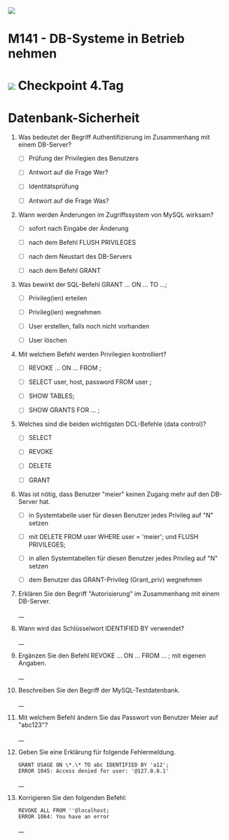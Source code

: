 ![](../x_res/tbz_logo.png)

# M141 - DB-Systeme in Betrieb nehmen


# ![](../x_res/CP.png) Checkpoint 4.Tag


# Datenbank-Sicherheit

1.  Was bedeutet der Begriff Authentifizierung im Zusammenhang mit einem DB-Server?

    - [ ] Prüfung der Privilegien des Benutzers

    - [ ] Antwort auf die Frage Wer?

    - [ ] Identitätsprüfung

    - [ ] Antwort auf die Frage Was?

2.  Wann werden Änderungen im Zugriffssystem von MySQL wirksam?

    - [ ] sofort nach Eingabe der Änderung

    - [ ] nach dem Befehl FLUSH PRIVILEGES

    - [ ] nach dem Neustart des DB-Servers

    - [ ] nach dem Befehl GRANT

3.  Was bewirkt der SQL-Befehl GRANT ... ON ... TO ...;

    - [ ] Privileg(ien) erteilen

    - [ ] Privileg(ien) wegnehmen

    - [ ] User erstellen, falls noch nicht vorhanden

    - [ ] User löschen

4.  Mit welchem Befehl werden Privilegien kontrolliert?

    - [ ] REVOKE ... ON ... FROM ;

    - [ ] SELECT user, host, password FROM user ;

    - [ ] SHOW TABLES;

    - [ ] SHOW GRANTS FOR ... ;

5.  Welches sind die beiden wichtigsten DCL-Befehle (data control)?

    - [ ] SELECT

    - [ ] REVOKE

    - [ ] DELETE

    - [ ] GRANT
    
1.  Was ist nötig, dass Benutzer "meier" keinen Zugang mehr auf den DB-Server hat.

    - [ ] in Systemtabelle user für diesen Benutzer jedes Privileg auf "N" setzen

    - [ ] mit DELETE FROM user WHERE user = 'meier'; und FLUSH PRIVILEGES;

    - [ ] in allen Systemtabellen für diesen Benutzer jedes Privileg auf "N" setzen

    - [ ] dem Benutzer das GRANT-Privileg (Grant_priv) wegnehmen

1.  Erklären Sie den Begriff "Autorisierung" im Zusammenhang mit einem DB-Server.

    __   
      

2.  Wann wird das Schlüsselwort IDENTIFIED BY verwendet?

    __   
      

3.  Ergänzen Sie den Befehl REVOKE ... ON ... FROM ... ; mit eigenen Angaben.

    __   
      
4.  Beschreiben Sie den Begriff der MySQL-Testdatenbank.

    __   
      

5.  Mit welchem Befehl ändern Sie das Passwort von Benutzer Meier auf "abc123"?

    __   
      

6.  Geben Sie eine Erklärung für folgende Fehlermeldung.  
    
    ```  
    GRANT USAGE ON \*.\* TO abc IDENTIFIED BY 'a12';  
    ERROR 1045: Access denied for user: '@127.0.0.1'
    ```
    
    __   
      

7.  Korrigieren Sie den folgenden Befehl:  
    
    ```  
    REVOKE ALL FROM ''@localhost;  
    ERROR 1064: You have an error
    ```
    
    __

